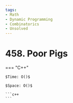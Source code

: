 ```yaml
---
tags:
- Math
- Dynamic Programming
- Combinatorics
- Unsolved
---
```



# 458. Poor Pigs

=== "C++"

    $Time: O()$

    $Space: O()$

    ```c++
    ```